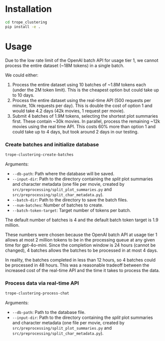 # Installation

```bash
cd trope_clustering
pip install -e .
```

# Usage

Due to the low rate limit of the OpenAI batch API for usage tier 1, we cannot process the entire dataset (~18M tokens) in a single batch.

We could either:

1. Process the entire dataset using 10 batches of ~1.8M tokens each (under the 2M token limit). This is the cheapest option but could take up to 10 days.
2. Process the entire dataset using the real-time API (500 requests per minute, 10k requests per day). This is double the cost of option 1 and would take 4.2 days (42k movies, 1 request per movie).
3. Submit 4 batches of 1.9M tokens, selecting the shortest plot summaries first. These contain ~30k movies. In parallel, process the remaining ~12k movies using the real time API. This costs 60% more than option 1 and could take up to 4 days, but took around 2 days in our testing.

### Create batches and initialize database

```bash
trope-clustering-create-batches
```

Arguments:

- `--db-path`: Path where the database will be saved.
- `--input-dir`: Path to the directory containing the *split* plot summaries and character metadata (one file per movie, created by `src/preprocessing/split_plot_summaries.py` and `src/preprocessing/split_char_metadata.py`).
- `--batch-dir`: Path to the directory to save the batch files.
- `--num-batches`: Number of batches to create.
- `--batch-token-target`: Target number of tokens per batch.

The default number of batches is 4 and the default batch token target is 1.9 million. 

These numbers were chosen because the OpenAI batch API at usage tier 1 allows at most 2 million tokens to be in the processing queue at any given time for gpt-4o-mini.
Since the completion window is 24 hours (cannot be changed), 4 batches allows the batches to be processed in at most 4 days. 

In reality, the batches completed in less than 12 hours, so 4 batches could be processed in 48 hours. This was a reasonable tradeoff between the increased cost of the real-time API and the time it takes to process the data.

### Process data via real-time API

```bash
trope-clustering-process-chat
```

Arguments:

- `--db-path`: Path to the database file.
- `--input-dir`: Path to the directory containing the *split* plot summaries and character metadata (one file per movie, created by `src/preprocessing/split_plot_summaries.py` and `src/preprocessing/split_char_metadata.py`).